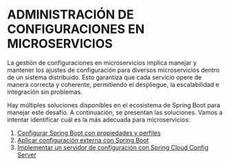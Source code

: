 ADMINISTRACIÓN DE CONFIGURACIONES EN MICROSERVICIOS
===

La gestión de configuraciones en microservicios implica manejar y mantener los ajustes de configuración para diversos microservicios dentro de un sistema distribuido. Esto garantiza que cada servicio opere de manera correcta y coherente, permitiendo el despliegue, la escalabilidad e integración sin problemas.

Hay múltiples soluciones disponibles en el ecosistema de Spring Boot para manejar este desafío. A continuación, se presentan las soluciones. Vamos a intentar identificar cuál es la más adecuada para microservicios:

1. [Configurar Spring Boot con propiedades y perfiles](v1-springboot/README.md#cómo-leer-propiedades-en-aplicaciones-springboot)
2. [Aplicar configuración externa con Spring Boot](v1-springboot/README.md#externalizar-configuraciones)
3. [Implementar un servidor de configuración con Spring Cloud Config Server](v2-spring-cloud-config/README.md)
